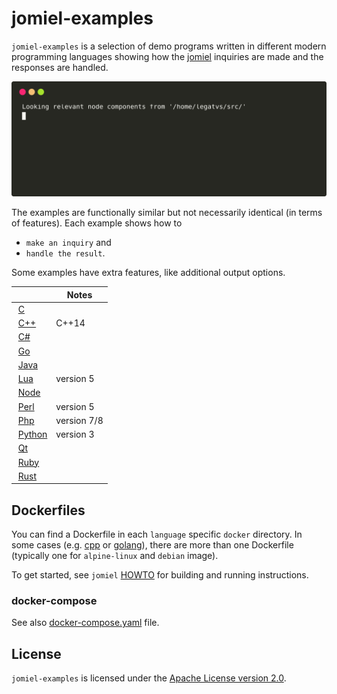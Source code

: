 # jomiel-examples

`jomiel-examples` is a selection of demo programs written in different
modern programming languages showing how the [jomiel] inquiries are made
and the responses are handled.

![Example](./docs/demo.svg)

The examples are functionally similar but not necessarily identical (in
terms of features). Each example shows how to

- `make an inquiry` and
- `handle the result`.

Some examples have extra features, like additional output options.

|                                                                           | Notes       |
| ------------------------------------------------------------------------- | ----------- |
|  [C](https://github.com/guendto/jomiel-examples/blob/master/c)            |             |
|  [C++](https://github.com/guendto/jomiel-examples/blob/master/cpp)        | C++14       |
|  [C#](https://github.com/guendto/jomiel-examples/blob/master/csharp)      |             |
|  [Go](https://github.com/guendto/jomiel-examples/blob/master/golang)      |             |
|  [Java](https://github.com/guendto/jomiel-examples/blob/master/java)      |             |
|  [Lua](https://github.com/guendto/jomiel-examples/blob/master/lua5)       | version 5   |
|  [Node](https://github.com/guendto/jomiel-examples/blob/master/nodejs)    |             |
|  [Perl](https://github.com/guendto/jomiel-examples/blob/master/perl5)     | version 5   |
|  [Php](https://github.com/guendto/jomiel-examples/blob/master/php)        | version 7/8 |
|  [Python](https://github.com/guendto/jomiel-examples/blob/master/python3) | version 3   |
|  [Qt](https://github.com/guendto/jomiel-examples/blob/master/qt)          |             |
|  [Ruby](https://github.com/guendto/jomiel-examples/blob/master/ruby)      |             |
|  [Rust](https://github.com/guendto/jomiel-examples/blob/master/rust)      |             |

## Dockerfiles

You can find a Dockerfile in each `language` specific `docker`
directory. In some cases (e.g. [cpp] or [golang]), there are more than
one Dockerfile (typically one for `alpine-linux` and `debian` image).

To get started, see `jomiel` [HOWTO] for building and running
instructions.

### docker-compose

See also [docker-compose.yaml] file.

## License

`jomiel-examples` is licensed under the [Apache License version
2.0][aplv2].

[howto]: https://github.com/guendto/jomiel/blob/master/docs/HOWTO.md#build-and-run-jomiel-in-a-container
[aplv2]: https://www.tldrlegal.com/l/apache2
[jomiel]: https://github.com/guendto/jomiel
[cpp]: https://github.com/guendto/jomiel-examples/blob/master/cpp/docker
[golang]: https://github.com/guendto/jomiel-examples/blob/master/golang/docker
[docker-compose.yaml]: https://github.com/guendto/jomiel-examples/blob/master/docker-compose.yaml
